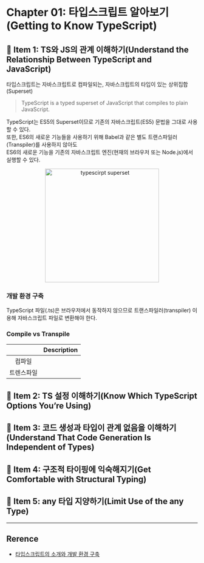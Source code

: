 # Chapter 01: 타입스크립트 알아보기(Getting to Know TypeScript)

## 📝 Item 1: TS와 JS의 관계 이해하기(Understand the Relationship Between TypeScript and JavaScript)

타입스크립트는 자바스크립트로 컴파일되는, 자바스크립트의 타입이 있는 상위집합(Superset)
> TypeScript is a typed superset of JavaScript that compiles to plain JavaScript.

TypeScript는 ES5의 Superset이므로 기존의 자바스크립트(ES5) 문법을 그대로 사용할 수 있다. <br>
또한, ES6의 새로운 기능들을 사용하기 위해 Babel과 같은 별도 트랜스파일러(Transpiler)를 사용하지 않아도 <br>
ES6의 새로운 기능을 기존의 자바스크립트 엔진(현재의 브라우저 또는 Node.js)에서 실행할 수 있다.

<center>
 <img src="https://poiemaweb.com/img/typescript-superset.png" alt="typescirpt superset" width="300" height="auto">
</center>

### 개발 환경 구축

TypeScript 파일(.ts)은 브라우저에서 동작하지 않으므로 트랜스파일러(transpiler) 이용해 자바스크립트 파일로 변환해야 한다. 

### Compile vs Transpile

|               | Description |
| :-----------: | :----------- |
| 컴파일          |        |
| 트렌스파일       |        |


## 📝 Item 2: TS 설정 이해하기(Know Which TypeScript Options You’re Using)

## 📝 Item 3: 코드 생성과 타입이 관계 없음을 이해하기(Understand That Code Generation Is Independent of Types)

## 📝 Item 4: 구조적 타이핑에 익숙해지기(Get Comfortable with Structural Typing)

## 📝 Item 5: any 타입 지양하기(Limit Use of the any Type)


---

## Rerence

- [타입스크립트의 소개와 개발 환경 구축](https://poiemaweb.com/typescript-introduction)
